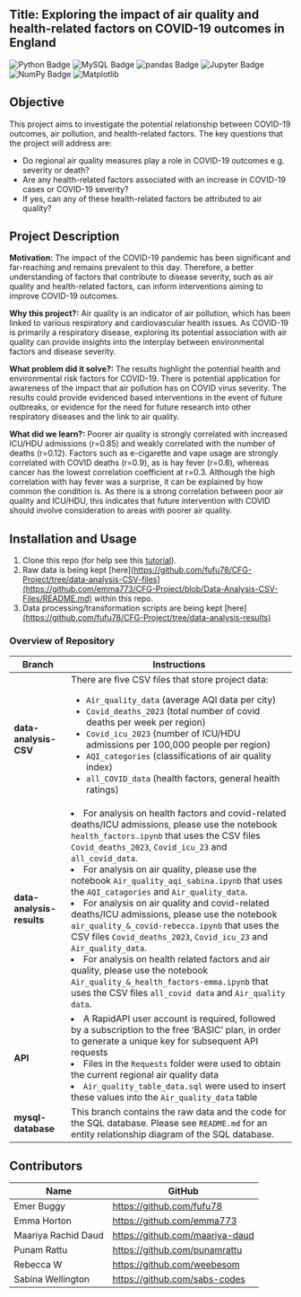 ## Title: Exploring the impact of air quality and health-related factors on COVID-19 outcomes in England

![Python Badge](https://img.shields.io/badge/Python-3776AB?logo=python&logoColor=fff&style=flat)
![MySQL Badge](https://img.shields.io/badge/MySQL-4479A1?logo=mysql&logoColor=fff&style=flat)
![pandas Badge](https://img.shields.io/badge/pandas-150458?logo=pandas&logoColor=fff&style=flat)
![Jupyter Badge](https://img.shields.io/badge/Jupyter-F37626?logo=jupyter&logoColor=fff&style=flat)
![NumPy Badge](https://img.shields.io/badge/NumPy-013243?logo=numpy&logoColor=fff&style=flat)
![Matplotlib](https://img.shields.io/badge/Matplotlib-013243?logo=Matplotlib&logoColor=fff&style=flat)

## Objective

This project aims to investigate the potential relationship between COVID-19 outcomes, air pollution, and health-related factors. The key questions that the project will address are:
- Do regional air quality measures play a role in COVID-19 outcomes e.g. severity or death?
- Are any health-related factors associated with an increase in COVID-19 cases or COVID-19 severity?
- If yes, can any of these health-related factors be attributed to air quality?

## Project Description
**Motivation:**
The impact of the COVID-19 pandemic has been significant and far-reaching and remains prevalent to this day. Therefore, a better understanding of factors that contribute to disease severity, such as air quality and health-related factors, can inform interventions aiming to improve COVID-19 outcomes. 

**Why this project?:**
Air quality is an indicator of air pollution, which has been linked to various respiratory and cardiovascular health issues. As COVID-19 is primarily a respiratory disease, exploring its potential association with air quality can provide insights into the interplay between environmental factors and disease severity.

**What problem did it solve?:**
The results highlight the potential health and environmental risk factors for COVID-19. There is potential application for awareness of the impact that air pollution has on COVID virus severity. The results could provide evidenced based interventions in the event of future outbreaks, or evidence for the need for future research into other respiratory diseases and the link to air quality.

**What did we learn?:**
Poorer air quality is strongly correlated with increased ICU/HDU admissions (r=0.85) and weakly correlated with the number of deaths (r=0.12). Factors such as e-cigarette and vape usage are strongly correlated with COVID deaths (r=0.9), as is hay fever (r=0.8), whereas cancer has the lowest correlation coefficient at r=0.3. 
Although the high correlation with hay fever was a surprise, it can be explained by how common the condition is. As there is a strong correlation between poor air quality and ICU/HDU, this indicates that future intervention with COVID should involve consideration to areas with poorer air quality.

## Installation and Usage
1. Clone this repo (for help see this [tutorial](https://docs.github.com/en/repositories/creating-and-managing-repositories/cloning-a-repository)).
2. Raw data is being kept [here](https://github.com/fufu78/CFG-Project/tree/data-analysis-CSV-files](https://github.com/emma773/CFG-Project/blob/Data-Analysis-CSV-Files/README.md) within this repo. 
3. Data processing/transformation scripts are being kept [here][(https://github.com/fufu78/CFG-Project/tree/data-analysis-results)](https://github.com/emma773/CFG-Project/blob/data-analysis-results/Air_quality_%26_health_factors-emma.ipynb)

### Overview of Repository
|**Branch**    |  **Instructions**  | 
|---------|-----------------|
|**data-analysis-CSV** | There are five CSV files that store project data: <ul><li>`Air_quality_data` (average AQI data per city)</li><li> `Covid_deaths_2023` (total number of covid deaths per week per region)</li><li>`Covid_icu_2023` (number of ICU/HDU admissions per 100,000 people per region)</li><li>`AQI_categories` (classifications of air quality index)</li><li>`all_COVID_data` (health factors, general health ratings)</li>|
| **data-analysis-results** | <li>For analysis on health factors and covid-related deaths/ICU admissions, please use the notebook `health_factors.ipynb` that uses the CSV files `Covid_deaths_2023`, `Covid_icu_23` and `all_covid_data`.</li><li>For analysis on air quality, please use the notebook `Air_quality_aqi_sabina.ipynb`  that uses the `AQI_catagories` and `Air_quality_data`.</li><li>For analysis on air quality and covid-related deaths/ICU admissions, please use the notebook `air_quality_&_covid-rebecca.ipynb` that uses the CSV files `Covid_deaths_2023`, `Covid_icu_23` and `Air_quality_data`.</li><li>For analysis on health related factors and air quality, please use the notebook `Air_quality_&_health_factors-emma.ipynb` that uses the CSV files `all_covid data` and `Air_quality data`.</li>
| **API** |<li>A RapidAPI user account is required, followed by a subscription to the free ‘BASIC’ plan, in order to generate a unique key for subsequent API requests</li><li>Files in the `Requests` folder were used to obtain the current regional air quality data</li><li>`Air_quality_table_data.sql` were used to insert these values into the `Air_quality_data` table</li>|
|**mysql-database**| This branch contains the raw data and the code for the SQL database. Please see `README.md` for an entity relationship diagram of the SQL database.|

## Contributors

|Name     |  GitHub   | 
|---------|-----------------|
|Emer Buggy| https://github.com/fufu78 |
|Emma Horton|https://github.com/emma773 |
|Maariya Rachid Daud| https://github.com/maariya-daud |
|Punam Rattu|https://github.com/punamrattu |
|Rebecca W|https://github.com/weebesom |
|Sabina Wellington| https://github.com/sabs-codes|
